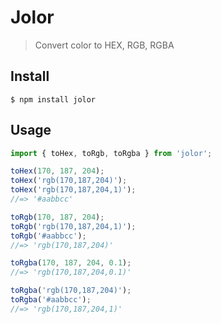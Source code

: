 # Jolor

> Convert color to HEX, RGB, RGBA

## Install

```
$ npm install jolor
```

## Usage

```js
import { toHex, toRgb, toRgba } from 'jolor';

toHex(170, 187, 204);
toHex('rgb(170,187,204)');
toHex('rgb(170,187,204,1)');
//=> '#aabbcc'

toRgb(170, 187, 204);
toRgb('rgb(170,187,204,1)');
toRgb('#aabbcc');
//=> 'rgb(170,187,204)'

toRgba(170, 187, 204, 0.1);
//=> 'rgb(170,187,204,0.1)'

toRgba('rgb(170,187,204)');
toRgba('#aabbcc');
//=> 'rgb(170,187,204,1)'
```
